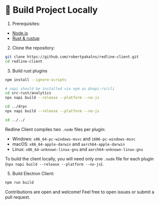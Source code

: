 # 🚀 Build Project Locally
1. Prerequisites:
- [Node.js](https://nodejs.org)
- [Rust & rustup](https://rustup.rs)

2. Clone the repository:
```bash
git clone https://github.com/robertpakalns/redline-client.git
cd redline-client
```
3. Build rust plugins
```bash
npm install --ignore-scripts

# napi should be installed via npm as @napi-rs/cli
cd src-rust/analytics
npx napi build --release --platform --no-js

cd ../drpc
npx napi build --release --platform --no-js

cd ../../
```
Redline Client compiles two `.node` files per plugin:
- Windows: `x86_64-pc-windows-msvc` and `i686-pc-windows-msvc`
- macOS: `x86_64-apple-darwin` and `aarch64-apple-darwin`
- Linux: `x86_64-unknown-linux-gnu` and `aarch64-unknown-linux-gnu`

To build the client locally, you will need only one `.node` file for each plugin (`npx napi build --release --platform --no-js`).

5. Build Electron Client:
```bash
npm run build
```

Contributions are open and welcome! Feel free to open issues or submit a pull request.
